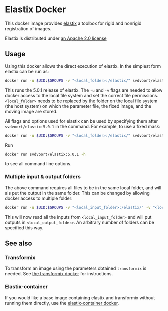 # Elastix Docker

This docker image provides [elastix](https://elastix.lumc.nl/) a toolbox for rigid and nonrigid registration of images.

Elastix is distributed under [an Apache 2.0 license](https://github.com/SuperElastix/elastix/blob/develop/LICENSE)

## Usage

Using this docker allows the direct execution of elastix. In the simplest form elastix can be run as:

```bash
docker run -u $UID:$GROUPS -v "<local_folder>:/elastix/" svdvoort/elastix:5.0.1 -out /elastix/ -p /elastix/<parameter_file> -f /elastix/<fixed_image> -m /elastix/<moving_image>
```

This runs the 5.0.1 release of elastix. The `-u` and `-v` flags are needed to allow docker access to the local file system and set the correct file permissions. `<local_folder>` needs to be replaced by the folder on the local file system (the host system) on which the parameter file, the fixed image, and the moving image are stored.

All flags and options used for elastix can be used by specifying them after `svdvoort/elastix:5.0.1` in the command. For example, to use a fixed mask:

```bash
docker run -u $UID:$GROUPS -v "<local_folder>:/elastix/" svdvoort/elastix:5.0.1 -out /elastix/ -p /elastix/<parameter_file> -f /elastix/<fixed_image> -m /elastix/<moving_image> -fMask /elastix/<fixed_mask-file>
```

Run

```bash
docker run svdvoort/elastix:5.0.1 -h
```

to see all command line options.

### Multiple input & output folders

The above command requires all files to be in the same local folder, and will als put the output in the same folder. This can be changed by allowing docker access to multiple folder:

```bash
docker run -u $UID:$GROUPS -v "<local_input_folder>:/elastix/" -v "<local_output_folder>:/output/" svdvoort/elastix:5.0.1 -out /output/ -p /elastix/<parameter_file> -f /elastix/<fixed_image> -m /elastix/<moving_image>
```

This will now read all the inputs from `<local_input_folder>` and will put outputs in `<local_output_folder>`. An arbitrary number of folders can be specified this way.

## See also

### Transformix

To transform an image using the parameters obtained `transformix` is needed. See [the transformix docker](XXX) for instructions.

### Elastix-container

If you would like a base image containing elastix and transformix without running them directly, use the [elastix-container docker](XXX).
